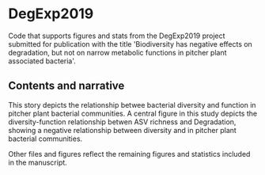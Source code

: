 # DegExp2019
Code that supports figures and stats from the DegExp2019 project submitted for publication with the title 'Biodiversity has negative effects on degradation, but not on narrow metabolic functions in pitcher plant associated bacteria'. 

## Contents and narrative
This story depicts the relationship betwee bacterial diversity and function in pitcher plant bacterial communities. A central figure in this study depicts the diversity-function relationship betwen ASV richness and Degradation, showing a negative relationship between diversity and in pitcher plant bacterial communities.

Other files and figures reflect the remaining figures and statistics included in the manuscript. 
